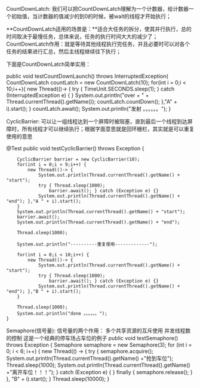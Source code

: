 
CountDownLatch:
我们可以把CountDownLatch理解为一个计数器，给计数器一个初始值，当计数器的值减少的到0的时候，被wait的线程才开始执行；

**CountDownLatch适用的场景是：**适合大任务的拆分，使其并行执行，总的时间取决于最慢任务，总体来说，任务的执行时间大大的减少了；
CountDownLatch作用：就是等待其他线程执行完任务，并且必要时可以对各个任务的结果进行汇总，然后主线程继续往下执行；

下面是CountDownLatch简单实用：

 public void testCountDownLaunch() throws InterruptedException{
        CountDownLatch countLatch  = new CountDownLatch(10);
        for(int i = 0;i < 10;i++){
            new Thread(()-> {
                try { TimeUnit.SECONDS.sleep(1); } catch (InterruptedException e) { }
                System.out.println("over + " + Thread.currentThread().getName());
                countLatch.countDown();
            },"A" + i).start();
        }
        countLatch.await();
        System.out.println("发射 。。。。。。");
    }

CyclicBarrier:
可以让一组线程达到一个屏障时被阻塞，直到最后一个线程到达屏障时，所有线程才可以继续执行；根据字面意思就是回环栅栏，其实就是可以重复使用的意思

@Test
    public void testCyclicBarrier() throws Exception {

        CyclicBarrier barrier = new CyclicBarrier(10);
        for(int i = 0;i < 9;i++) {
            new Thread(()-> {
                System.out.println(Thread.currentThread().getName() + "start");
                try { Thread.sleep(1000);
                    barrier.await(); } catch (Exception e) {}
                System.out.println(Thread.currentThread().getName() + "end"); },"A " + i).start();
        }
        System.out.println(Thread.currentThread().getName() + "start");
        barrier.await();
        System.out.println(Thread.currentThread().getName() + "end");

        Thread.sleep(1000);
        
        System.out.println("----------重复使用-------------");
        
        for(int i = 0;i < 10;i++) {
            new Thread(()-> {
                System.out.println(Thread.currentThread().getName() + "start");
                try { Thread.sleep(1000);
                    barrier.await(); } catch (Exception e) {}
                System.out.println(Thread.currentThread().getName() + "end"); },"B " + i).start();
        }
        
        Thread.sleep(1000);
        System.out.println("done 。。。。。。");
    }

Semaphore(信号量):
信号量的两个作用：
多个共享资源的互斥使用
并发线程数的控制
这是一个经典的停车场占车位的例子
public void testSemaphore() throws Exception {
        Semaphore semaphore = new Semaphore(3);
        for (int i = 0; i < 6; i++) {
            new Thread(() -> {
                try {
                    semaphore.acquire();
                    System.out.println(Thread.currentThread().getName() +"抢到车位");
                    Thread.sleep(1000);
                   System.out.println(Thread.currentThread().getName() +"离开车位！！！");
                } catch (Exception e) {
                } finally {
                    semaphore.release();
                }
            }, "B" + i).start();
        }
        Thread.sleep(10000);
    }
